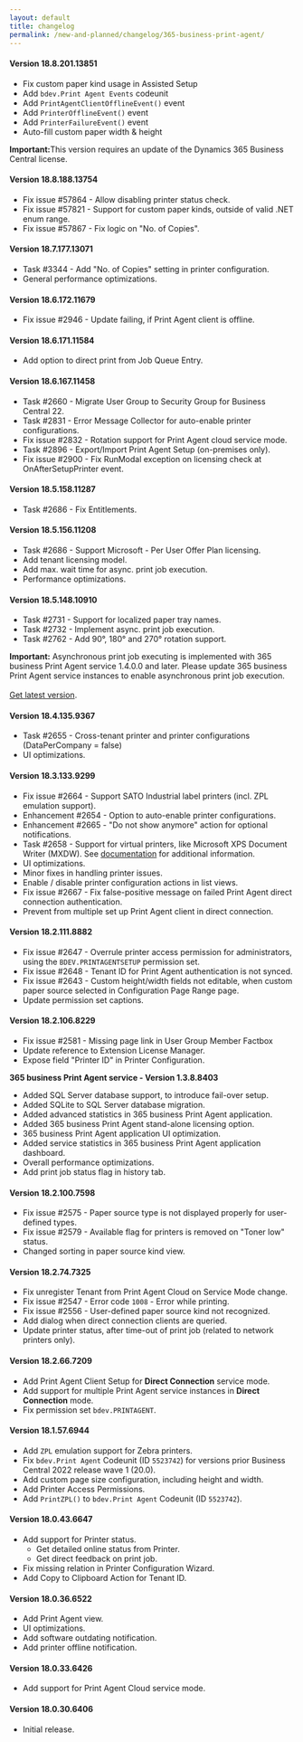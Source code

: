 ```yaml
---
layout: default
title: changelog
permalink: /new-and-planned/changelog/365-business-print-agent/
---
```


#### Version 18.8.201.13851

 - Fix custom paper kind usage in Assisted Setup
 - Add `bdev.Print Agent Events` codeunit
  - Add `PrintAgentClientOfflineEvent()` event
  - Add `PrinterOfflineEvent()` event
  - Add `PrinterFailureEvent()` event
 - Auto-fill custom paper width & height

<div class="alert alert-warn">
    <i class="fa-solid fa-triangle-exclamation"></i> <strong>Important:</strong>This version requires an update of the Dynamics 365 Business Central license.
</div>

#### Version 18.8.188.13754
 
 - Fix issue #57864 - Allow disabling printer status check.
 - Fix issue #57821 - Support for custom paper kinds, outside of valid .NET enum range.
 - Fix issue #57867 - Fix logic on "No. of Copies".

#### Version 18.7.177.13071

 - Task #3344 - Add "No. of Copies" setting in printer configuration.
 - General performance optimizations.

#### Version 18.6.172.11679

 - Fix issue #2946 - Update failing, if Print Agent client is offline.

#### Version 18.6.171.11584

 - Add option to direct print from Job Queue Entry.

#### Version 18.6.167.11458
 
 - Task #2660 - Migrate User Group to Security Group for Business Central 22.
 - Task #2831 - Error Message Collector for auto-enable printer configurations.
 - Fix issue #2832 - Rotation support for Print Agent cloud service mode.
 - Task #2896 - Export/Import Print Agent Setup (on-premises only).
 - Fix issue #2900 - Fix RunModal exception on licensing check at OnAfterSetupPrinter event.

#### Version 18.5.158.11287 

 - Task #2686 - Fix Entitlements.

#### Version 18.5.156.11208

 - Task #2686 - Support Microsoft - Per User Offer Plan licensing.
 - Add tenant licensing model.
 - Add max. wait time for async. print job execution.
 - Performance optimizations.

#### Version 18.5.148.10910

 - Task #2731 - Support for localized paper tray names.
 - Task #2732 - Implement async. print job execution.
 - Task #2762 - Add 90°, 180° and 270° rotation support.

<div class="alert alert-info">
    <i class="fa-solid fa-lightbulb"></i> <strong>Important:</strong> Asynchronous print job executing is implemented with 365 business Print Agent service 1.4.0.0 and later. Please update 365 business Print Agent service instances to enable asynchronous print job execution.<br><br>
    <a href="https://365businessapi.com/api/SoftwareDownload?AppId=c2e7d99c-d3c6-4ecc-9c6b-7be4048b41a9">Get latest version</a>.
</div>

#### Version 18.4.135.9367

 - Task #2655 - Cross-tenant printer and printer configurations (DataPerCompany = false)
 - UI optimizations.

#### Version 18.3.133.9299

 - Fix issue #2664 - Support SATO Industrial label printers (incl. ZPL emulation support).
 - Enhancement #2654 - Option to auto-enable printer configurations.
 - Enhancement #2665 - "Do not show anymore" action for optional notifications.
 - Task #2658 - Support for virtual printers, like Microsoft XPS Document Writer (MXDW). See [documentation](https://docs.365businessdev.com/en-US/365-business-print-agent/support/setup-xps-printer/) for additional information.
 - UI optimizations.
 - Minor fixes in handling printer issues.
 - Enable / disable printer configuration actions in list views.
 - Fix issue #2667 - Fix false-positive message on failed Print Agent direct connection authentication.
 - Prevent from multiple set up Print Agent client in direct connection.

#### Version 18.2.111.8882

 - Fix issue #2647 - Overrule printer access permission for administrators, using the `BDEV.PRINTAGENTSETUP` permission set.
 - Fix issue #2648 - Tenant ID for Print Agent authentication is not synced.
 - Fix issue #2643 - Custom height/width fields not editable, when custom paper source selected in Configuration Page Range page.
 - Update permission set captions.

#### Version 18.2.106.8229 

 - Fix issue #2581 - Missing page link in User Group Member Factbox
 - Update reference to Extension License Manager.
 - Expose field "Printer ID" in Printer Configuration.

**365 business Print Agent service - Version 1.3.8.8403**

 - Added SQL Server database support, to introduce fail-over setup.
 - Added SQLite to SQL Server database migration.
 - Added advanced statistics in 365 business Print Agent application.
 - Added 365 business Print Agent stand-alone licensing option.
 - 365 business Print Agent application UI optimization.
 - Added service statistics in 365 business Print Agent application dashboard.
 - Overall performance optimizations.
 - Add print job status flag in history tab.

#### Version 18.2.100.7598

 - Fix issue #2575 - Paper source type is not displayed properly for user-defined types.
 - Fix issue #2579 - Available flag for printers is removed on "Toner low" status.
 - Changed sorting in paper source kind view.

#### Version 18.2.74.7325

 - Fix unregister Tenant from Print Agent Cloud on Service Mode change.
 - Fix issue #2547 - Error code `1008` - Error while printing.
 - Fix issue #2556 - User-defined paper source kind not recognized.
 - Add dialog when direct connection clients are queried.
 - Update printer status, after time-out of print job (related to network printers only).

#### Version 18.2.66.7209

 - Add Print Agent Client Setup for **Direct Connection** service mode.
 - Add support for multiple Print Agent service instances in **Direct Connection** mode.
 - Fix permission set `bdev.PRINTAGENT`.

#### Version 18.1.57.6944

 - Add `ZPL` emulation support for Zebra printers.
 - Fix `bdev.Print Agent` Codeunit (ID `5523742`) for versions prior Business Central 2022 release wave 1 (20.0).
 - Add custom page size configuration, including height and width.
 - Add Printer Access Permissions.
 - Add `PrintZPL()` to `bdev.Print Agent` Codeunit (ID `5523742`).

#### Version 18.0.43.6647

 - Add support for Printer status.
   - Get detailed online status from Printer.
   - Get direct feedback on print job.
 - Fix missing relation in Printer Configuration Wizard.
 - Add Copy to Clipboard Action for Tenant ID.

#### Version 18.0.36.6522

 - Add Print Agent view.
 - UI optimizations.
 - Add software outdating notification.
 - Add printer offline notification.

#### Version 18.0.33.6426

 - Add support for Print Agent Cloud service mode.

#### Version 18.0.30.6406

 - Initial release.